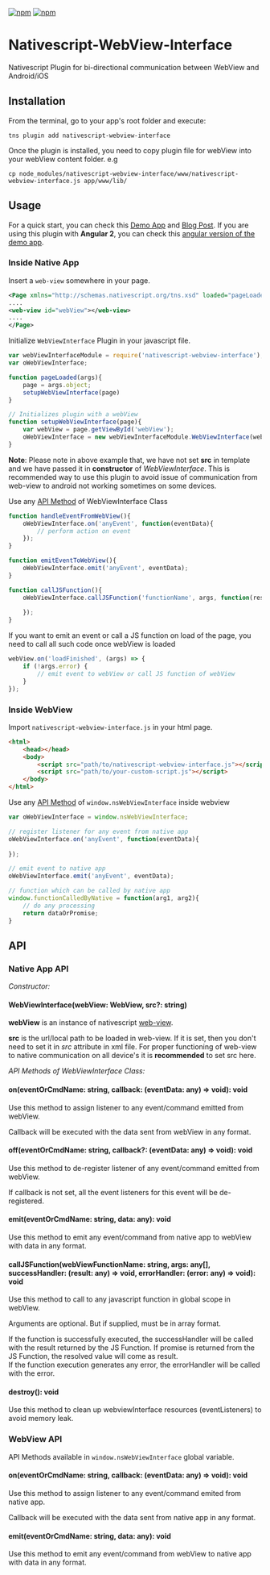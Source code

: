 [![npm](https://img.shields.io/npm/v/nativescript-webview-interface.svg)](https://www.npmjs.com/package/nativescript-webview-interface)
[![npm](https://img.shields.io/npm/dt/nativescript-webview-interface.svg?label=npm%20downloads)](https://www.npmjs.com/package/nativescript-webview-interface)

# Nativescript-WebView-Interface
Nativescript Plugin for bi-directional communication between WebView and Android/iOS

## Installation
From the terminal, go to your app's root folder and execute:
```
tns plugin add nativescript-webview-interface
```

Once the plugin is installed, you need to copy plugin file for webView into your webView content folder.
e.g
```
cp node_modules/nativescript-webview-interface/www/nativescript-webview-interface.js app/www/lib/
```

## Usage
For a quick start, you can check this [Demo App](https://github.com/shripalsoni04/nativescript-webview-interface-demo) and [Blog Post](http://shripalsoni.com/blog/nativescript-webview-native-bi-directional-communication/).
If you are using this plugin with **Angular 2**, you can check this [angular version of the demo app](https://github.com/shripalsoni04/ns-ng-webview-interface-demo).

### Inside Native App

Insert a `web-view` somewhere in your page.
```xml
<Page xmlns="http://schemas.nativescript.org/tns.xsd" loaded="pageLoaded">
....
<web-view id="webView"></web-view>
....
</Page>
```

Initialize `WebViewInterface` Plugin in your javascript file.
```javascript
var webViewInterfaceModule = require('nativescript-webview-interface');
var oWebViewInterface;

function pageLoaded(args){
    page = args.object;
    setupWebViewInterface(page) 
}

// Initializes plugin with a webView
function setupWebViewInterface(page){
    var webView = page.getViewById('webView');
    oWebViewInterface = new webViewInterfaceModule.WebViewInterface(webView, '~/www/index.html');
}
```
**Note**: Please note in above example that, we have not set **src** in template and we have passed it in **constructor** of *WebViewInterface*. This is recommended way to use this plugin to avoid issue
of communication from web-view to android not working sometimes on some devices.

Use any [API Method](#native-app-api) of WebViewInterface Class
```javascript
function handleEventFromWebView(){
    oWebViewInterface.on('anyEvent', function(eventData){
        // perform action on event
    });
}

function emitEventToWebView(){
    oWebViewInterface.emit('anyEvent', eventData);
}

function callJSFunction(){
    oWebViewInterface.callJSFunction('functionName', args, function(result){
        
    });
}
```

If you want to emit an event or call a JS function on load of the page, you need to call all such code once webView is loaded
```javascript
webView.on('loadFinished', (args) => {
    if (!args.error) {
        // emit event to webView or call JS function of webView
    }
});
```

### Inside WebView

Import `nativescript-webview-interface.js` in your html page.
```html
<html>
    <head></head>
    <body>
        <script src="path/to/nativescript-webview-interface.js"></script>
        <script src="path/to/your-custom-script.js"></script>        
    </body>
</html>
```

Use any [API Method](#webview-api) of `window.nsWebViewInterface` inside webview

```javascript
var oWebViewInterface = window.nsWebViewInterface;

// register listener for any event from native app
oWebViewInterface.on('anyEvent', function(eventData){
    
});

// emit event to native app
oWebViewInterface.emit('anyEvent', eventData);

// function which can be called by native app
window.functionCalledByNative = function(arg1, arg2){
    // do any processing
    return dataOrPromise;
}
```
## API

### Native App API

*Constructor:*

#### WebViewInterface(webView: WebView, src?: string)
**webView** is an instance of nativescript [web-view](https://docs.nativescript.org/cookbook/ui/web-view). 

**src** is the url/local path to be loaded in web-view. If it is set, then you don't need to set it in *src* attribute in xml file. For proper functioning of web-view to native communication on all device's it is **recommended** to set src here.

*API Methods of WebViewInterface Class:*

#### on(eventOrCmdName: string, callback: (eventData: any) => void): void
Use this method to assign listener to any event/command emitted from webView.

Callback will be executed with the data sent from webView in any format. 

#### off(eventOrCmdName: string, callback?: (eventData: any) => void): void
Use this method to de-register listener of any event/command emitted from webView.

If callback is not set, all the event listeners for this event will be de-registered.

#### emit(eventOrCmdName: string, data: any): void
Use this method to emit any event/command from native app to webView with data in any format.

#### callJSFunction(webViewFunctionName: string, args: any[], successHandler: (result: any) => void, errorHandler: (error: any) => void): void
Use this method to call to any javascript function in global scope in webView.

Arguments are optional. But if supplied, must be in array format.

If the function is successfully executed, the successHandler will be called with the result returned by the JS Function. If promise is returned from the JS Function, the resolved value will come as result.<br/>
If the function execution generates any error, the errorHandler will be called with the error.

#### destroy(): void
Use this method to clean up webviewInterface resources (eventListeners) to avoid memory leak.

### WebView API

API Methods available in `window.nsWebViewInterface` global variable.

#### on(eventOrCmdName: string, callback: (eventData: any) => void): void
Use this method to assign listener to  any event/command emited from native app.

Callback will be executed with the data sent from native app in any format.

#### emit(eventOrCmdName: string, data: any): void 
Use this method to emit any event/command from webView to native app with data in any format.
